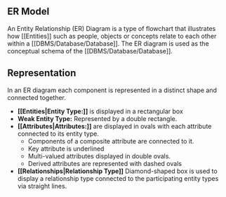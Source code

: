 ## ER Model
An Entity Relationship (ER) Diagram is a type of flowchart that illustrates how [[Entities]]  such as people, objects or concepts relate to each other within a [[DBMS/Database/Database]]. The ER diagram is used as the conceptual schema of the [[DBMS/Database/Database]].

## Representation
In an ER diagram each component is represented in a distinct shape and connected together.
* **[[Entities|Entity Type:]]** is displayed in a rectangular box
* **Weak Entity Type:** Represented by a double rectangle.
* **[[Attributes|Attributes:]]** are displayed in ovals with each attribute connected to its entity type.
	*  Components of a composite attribute are connected to it.
	* Key attribute is underlined
	* Multi-valued attributes displayed in double ovals.
	* Derived attributes are represented with dashed ovals
* **[[Relationships|Relationship Type]]**   Diamond-shaped box is used to display a relationship type connected to the participating entity types via straight lines.